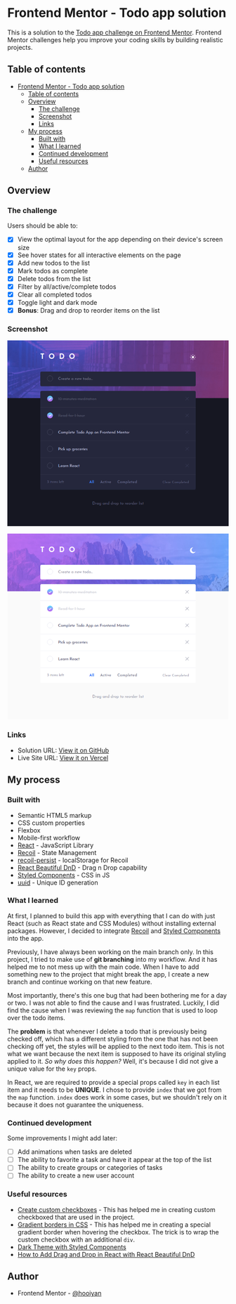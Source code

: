 # Frontend Mentor - Todo app solution

This is a solution to the [Todo app challenge on Frontend Mentor](https://www.frontendmentor.io/challenges/todo-app-Su1_KokOW). Frontend Mentor challenges help you improve your coding skills by building realistic projects. 

## Table of contents

- [Frontend Mentor - Todo app solution](#frontend-mentor---todo-app-solution)
  - [Table of contents](#table-of-contents)
  - [Overview](#overview)
    - [The challenge](#the-challenge)
    - [Screenshot](#screenshot)
    - [Links](#links)
  - [My process](#my-process)
    - [Built with](#built-with)
    - [What I learned](#what-i-learned)
    - [Continued development](#continued-development)
    - [Useful resources](#useful-resources)
  - [Author](#author)

## Overview

### The challenge

Users should be able to:

- [x] View the optimal layout for the app depending on their device's screen size
- [x] See hover states for all interactive elements on the page
- [x] Add new todos to the list
- [x] Mark todos as complete
- [x] Delete todos from the list
- [x] Filter by all/active/complete todos
- [x] Clear all completed todos
- [x] Toggle light and dark mode
- [x] **Bonus**: Drag and drop to reorder items on the list

### Screenshot

![](./src/images/screenshots/dark.png)

![](./src/images/screenshots/light.png)

### Links

- Solution URL: [View it on GitHub](https://github.com/hooiyan/fem-todo-app)
- Live Site URL: [View it on Vercel](https://h2y-todo.vercel.app/)

## My process

### Built with

- Semantic HTML5 markup
- CSS custom properties
- Flexbox
- Mobile-first workflow
- [React](https://reactjs.org/) - JavaScript Library
- [Recoil](https://recoiljs.org/) - State Management
- [recoil-persist](https://github.com/polemius/recoil-persist) - localStorage for Recoil
- [React Beautiful DnD](https://github.com/atlassian/react-beautiful-dnd) - Drag n Drop capability
- [Styled Components](https://styled-components.com/) - CSS in JS
- [uuid](https://github.com/uuidjs/uuid) - Unique ID generation

### What I learned

At first, I planned to build this app with everything that I can do with just React (such as React state and CSS Modules) without installing external packages. However, I decided to integrate [Recoil](https://recoiljs.org/) and [Styled Components](https://styled-components.com/) into the app. 

<!-- CSS Modules is working well for me until I want to add theme switching capability. I think it is possible to realize that with CSS Modules. But I find it would be easier to use a better tool for this problem. -->

Previously, I have always been working on the main branch only. In this project, I tried to make use of **git branching** into my workflow. And it has helped me to not mess up with the main code. When I have to add something new to the project that might break the app, I create a new branch and continue working on that new feature.

Most importantly, there's this one bug that had been bothering me for a day or two. I was not able to find the cause and I was frustrated. Luckily, I did find the cause when I was reviewing the `map` function that is used to loop over the todo items. 

The **problem** is that whenever I delete a todo that is previously being checked off, which has a different styling from the one that has not been checking off yet, the styles will be applied to the next todo item. This is not what we want because the next item is supposed to have its original styling applied to it. _So why does this happen?_ Well, it's because I did not give a unique value for the `key` props.

In React, we are required to provide a special props called `key` in each list item and it needs to be **UNIQUE**. I chose to provide `index` that we got from the `map` function. `index` does work in some cases, but we shouldn't rely on it because it does not guarantee the uniqueness.

### Continued development

Some improvements I might add later:

- [ ] Add animations when tasks are deleted
- [ ] The ability to favorite a task and have it appear at the top of the list
- [ ] The ability to create groups or categories of tasks
- [ ] The ability to create a new user account

### Useful resources

- [Create custom checkboxes](https://www.w3schools.com/howto/tryit.asp?filename=tryhow_css_custom_checkbox) - This has helped me in creating custom checkboxed that are used in the project.
- [Gradient borders in CSS](https://css-tricks.com/gradient-borders-in-css/) - This has helped me in creating a special gradient border when hovering the checkbox. The trick is to wrap the custom checkbox with an additional `div`.
- [Dark Theme with Styled Components](https://medium.com/bigpanda-engineering/dark-theme-with-styled-components-a573dd898e2a)
- [How to Add Drag and Drop in React with React Beautiful DnD](https://www.freecodecamp.org/news/how-to-add-drag-and-drop-in-react-with-react-beautiful-dnd/)

## Author

- Frontend Mentor - [@hooiyan](https://www.frontendmentor.io/profile/hooiyan)
